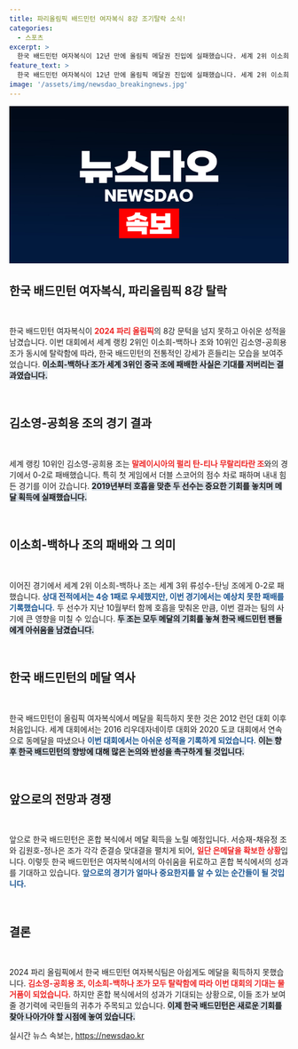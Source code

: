 ```yaml
---
title: 파리올림픽 배드민턴 여자복식 8강 조기탈락 소식!
categories:
  - 스포츠
excerpt: >
  한국 배드민턴 여자복식이 12년 만에 올림픽 메달권 진입에 실패했습니다. 세계 2위 이소희-백하나 조와 10위 김소영-공희용 조가 8강에서 패배하며 아쉬움을 남겼습니다. 후속 경기에서 혼합 복식의 은메달 가능성은 유지되고 있습니다.
feature_text: >
  한국 배드민턴 여자복식이 12년 만에 올림픽 메달권 진입에 실패했습니다. 세계 2위 이소희-백하나 조와 10위 김소영-공희용 조가 8강에서 패배하며 아쉬움을 남겼습니다. 후속 경기에서 혼합 복식의 은메달 가능성은 유지되고 있습니다.
image: '/assets/img/newsdao_breakingnews.jpg'
---
```


<p><img src="/assets/img/newsdao_breakingnews.jpg" alt="implanttips 속보" /></p>

<h2 data-ke-size="size26">한국 배드민턴 여자복식, 파리올림픽 8강 탈락</h2>

<p data-ke-size="size16">&nbsp;</p>

<p>한국 배드민턴 여자복식이 <b><span style="color: #ee2323;">2024 파리 올림픽</span></b>의 8강 문턱을 넘지 못하고 아쉬운 성적을 남겼습니다. 이번 대회에서 세계 랭킹 2위인 이소희-백하나 조와 10위인 김소영-공희용 조가 동시에 탈락함에 따라, 한국 배드민턴의 전통적인 강세가 흔들리는 모습을 보여주었습니다. <b><span style="background-color: #21538527;">이소희-백하나 조가 세계 3위인 중국 조에 패배한 사실은 기대를 저버리는 결과였습니다.</span></b></p>

<p data-ke-size="size16">&nbsp;</p>

<h2 data-ke-size="size26">김소영-공희용 조의 경기 결과</h2>

<p data-ke-size="size16">&nbsp;</p>

<p>세계 랭킹 10위인 김소영-공희용 조는 <b><span style="color: #ee2323;">말레이시아의 펄리 탄-티나 무랄리타란 조</span></b>와의 경기에서 0-2로 패배했습니다. 특히 첫 게임에서 더블 스코어의 점수 차로 패하며 내내 힘든 경기를 이어 갔습니다. <b><span style="background-color: #21538527;">2019년부터 호흡을 맞춘 두 선수는 중요한 기회를 놓치며 메달 획득에 실패했습니다.</span></b> </p>

<p data-ke-size="size16">&nbsp;</p>

<h2 data-ke-size="size26">이소희-백하나 조의 패배와 그 의미</h2>

<p data-ke-size="size16">&nbsp;</p>

<p>이어진 경기에서 세계 2위 이소희-백하나 조는 세계 3위 류성수-탄닝 조에게 0-2로 패했습니다. <b><span style="color: #1a5490;">상대 전적에서는 4승 1패로 우세했지만, 이번 경기에서는 예상치 못한 패배를 기록했습니다.</span></b> 두 선수가 지난 10월부터 함께 호흡을 맞춰온 만큼, 이번 결과는 팀의 사기에 큰 영향을 미칠 수 있습니다. <b><span style="background-color: #21538527;">두 조는 모두 메달의 기회를 놓쳐 한국 배드민턴 팬들에게 아쉬움을 남겼습니다.</span></b></p>

<p data-ke-size="size16">&nbsp;</p>

<h2 data-ke-size="size26">한국 배드민턴의 메달 역사</h2>

<p data-ke-size="size16">&nbsp;</p>

<p>한국 배드민턴이 올림픽 여자복식에서 메달을 획득하지 못한 것은 2012 런던 대회 이후 처음입니다. 세계 대회에서는 2016 리우데자네이루 대회와 2020 도쿄 대회에서 연속으로 동메달을 따냈으나 <b><span style="color: #1a5490;">이번 대회에서는 아쉬운 성적을 기록하게 되었습니다.</span></b> <b><span style="background-color: #21538527;">이는 향후 한국 배드민턴의 향방에 대해 많은 논의와 반성을 촉구하게 될 것입니다.</span></b></p>

<p data-ke-size="size16">&nbsp;</p>

<h2 data-ke-size="size26">앞으로의 전망과 경쟁</h2>

<p data-ke-size="size16">&nbsp;</p>

<p>앞으로 한국 배드민턴은 혼합 복식에서 메달 획득을 노릴 예정입니다. 서승재-채유정 조와 김원호-정나은 조가 각각 준결승 맞대결을 펼치게 되어, <b><span style="color: #ee2323;">일단 은메달을 확보한 상황</span></b>입니다. 이렇듯 한국 배드민턴은 여자복식에서의 아쉬움을 뒤로하고 혼합 복식에서의 성과를 기대하고 있습니다. <b><span style="color: #1a5490;">앞으로의 경기가 얼마나 중요한지를 알 수 있는 순간들이 될 것입니다.</span></b></p>

<p data-ke-size="size16">&nbsp;</p>

<h2 data-ke-size="size26">결론</h2>

<p data-ke-size="size16">&nbsp;</p>

<p>2024 파리 올림픽에서 한국 배드민턴 여자복식팀은 아쉽게도 메달을 획득하지 못했습니다. <b><span style="color: #ee2323;">김소영-공희용 조, 이소희-백하나 조가 모두 탈락함에 따라 이번 대회의 기대는 물거품이 되었습니다.</span></b> 하지만 혼합 복식에서의 성과가 기대되는 상황으로, 이들 조가 보여줄 경기력에 국민들의 귀추가 주목되고 있습니다. <b><span style="background-color: #21538527;">이제 한국 배드민턴은 새로운 기회를 찾아 나아가야 할 시점에 놓여 있습니다.</span></b></p>
실시간 뉴스 속보는, <a href="https://newsdao.kr" rel="dofollow">https://newsdao.kr</a>


